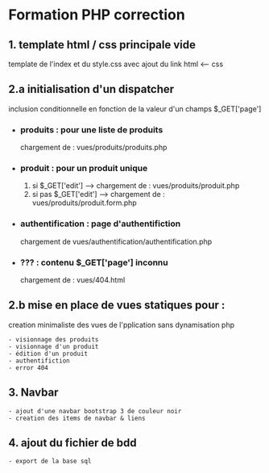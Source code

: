 # Formation PHP correction

## 1. template html / css principale vide 
template de l'index et du style.css avec ajout du link html <-- css  

## 2.a initialisation d'un dispatcher

inclusion conditionnelle en fonction de la valeur d'un champs $_GET['page']
    
- ### produits : pour une liste de produits
    chargement de : vues/produits/produits.php

- ### produit : pour un produit unique
    1. si $_GET['edit'] --> chargement de : vues/produits/produit.php
    2. si pas $_GET['edit'] --> chargement de : vues/produits/produit.form.php

- ### authentification : page d'authentifiction
    chargement de vues/authentification/authentification.php

- ### ??? : contenu $_GET['page'] inconnu
    chargement de : vues/404.html


## 2.b mise en place de vues statiques pour :
creation minimaliste des vues de l'pplication sans dynamisation php

    - visionnage des produits
    - visionnage d'un produit
    - édition d'un produit
    - authentifiction
    - error 404

## 3. Navbar
    - ajout d'une navbar bootstrap 3 de couleur noir 
    - creation des items de navbar & liens

## 4. ajout du fichier de bdd
    - export de la base sql 
